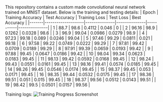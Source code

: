 This repository contains a custom made convolutional neural network trained on MNIST dataset. Below is the training and testing details:
| Epoch | Training Accuracy | Test Accuracy | Training Loss | Test Loss | Best Accuracy |
|-------|--------------------|---------------|---------------|-----------|---------------|
| 1     | 88.7              | 98.6          | 0.4112        | 0.046     | 0             |
| 2     | 96.16             | 98.9          | 0.1262        | 0.0328    | 98.6          |
| 3     | 96.9              | 99.04         | 0.0986        | 0.0279    | 98.9          |
| 4     | 97.23             | 99.18         | 0.089         | 0.0246    | 99.04         |
| 5     | 97.46             | 99.29         | 0.0811        | 0.021     | 99.18         |
| 6     | 97.58             | 99.22         | 0.0749        | 0.0222    | 99.29         |
| 7     | 97.81             | 99.42         | 0.0709        | 0.0189    | 99.29         |
| 8     | 97.91             | 99.39         | 0.0659        | 0.0193    | 99.42         |
| 9     | 97.88             | 99.45         | 0.0647        | 0.0186    | 99.42         |
| 10    | 98.04             | 99.34         | 0.0623        | 0.0183    | 99.45         |
| 11    | 98.13             | 99.42         | 0.0592        | 0.0168    | 99.45         |
| 12    | 98.24             | 99.43         | 0.0551        | 0.0161    | 99.45         |
| 13    | 98.16             | 99.41         | 0.0574        | 0.0185    | 99.45         |
| 14    | 98.26             | 99.45         | 0.0546        | 0.0174    | 99.45         |
| 15    | 98.37             | 99.45         | 0.053         | 0.0171    | 99.45         |
| 16    | 98.35             | 99.44         | 0.0532        | 0.0175    | 99.45         |
| 17    | 98.36             | 99.51         | 0.051         | 0.015     | 99.45         |
| 18    | 98.37             | 99.56         | 0.0512        | 0.0143    | 99.51         |
| 19    | 98.42             | 99.5          | 0.0501        | 0.0157    | 99.56         |

Training logs:
![Training Progress Screenshot](images/Final_accuracy.jpg)
